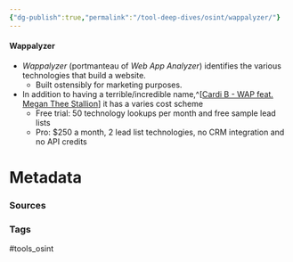 ```yaml
---
{"dg-publish":true,"permalink":"/tool-deep-dives/osint/wappalyzer/"}
---
```


#### Wappalyzer
- *Wappalyzer* (portmanteau of *Web App Analyzer*) identifies the various technologies that build a website.
	- Built ostensibly for marketing purposes.
- In addition to having a terrible/incredible name,^[[Cardi B - WAP feat. Megan Thee Stallion](https://www.youtube.com/watch?v=hsm4poTWjMs)] it has a varies cost scheme
	- Free trial: 50 technology lookups per month and free sample lead lists
	- Pro: $250 a month, 2 lead list technologies, no CRM integration and no API credits






# Metadata

### Sources

### Tags
#tools_osint 